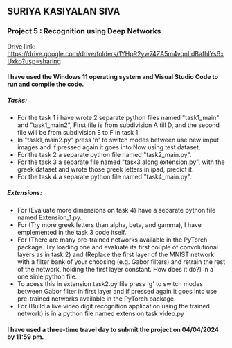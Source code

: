 ## SURIYA KASIYALAN SIVA
### Project 5 : Recognition using Deep Networks
Drive link:
https://drive.google.com/drive/folders/1YHpR2yw74ZA5m4vqnLdBafhIYs6xUxko?usp=sharing

#### I have used the Windows 11 operating system and Visual Studio Code to run and compile the code.
##### Tasks:
* For the task 1 i have wrote 2 separate python files named "task1_main" and "task1_main2", First file is from subdivision A till D, and the second file will be from subdivision E to F in task 1.
* In "task1_main2.py" press 'n' to switch modes between use new imput images and if pressed again it goes into Now using test dataset.
* For the task 2 a separate python file named "task2_main.py".
* For the task 3 a separate file named "task3 along extension.py", with the greek dataset and wrote those greek letters in ipad, predict it.
* For the task 4 a separate python file named "task4_main.py".
##### Extensions:
* For (Evaluate more dimensions on task 4) have a separate python file named Extension_1.py.
* For (Try more greek letters than alpha, beta, and gamma), I have emplemented in the task 3 code itself.
* For (There are many pre-trained networks available in the PyTorch package. Try loading one and evaluate its first couple of convolutional layers as in task 2) and (Replace the first layer of the MNIST network with a filter bank of your choosing (e.g. Gabor filters) and retrain the rest of the network, holding the first layer constant. How does it do?) in a one sinle python file.
* To acess this in extension task2.py file press 'g' to switch modes between Gabor filter in first layer and if pressed again it goes into use pre-trained networks available in the PyTorch package.
* For (Build a live video digit recognition application using the trained network) is in a python file named extension task video.py

#### I have used a three-time travel day to submit the project on 04/04/2024 by 11:59 pm.
